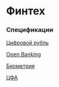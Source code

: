 # Финтех

### Спецификации

[Цифровой рубль](%D0%A4%D0%B8%D0%BD%D1%82%D0%B5%D1%85%209273231280214325880b5a9080c9bbc4/%D0%A6%D0%B8%D1%84%D1%80%D0%BE%D0%B2%D0%BE%D0%B8%CC%86%20%D1%80%D1%83%D0%B1%D0%BB%D1%8C%205dadf74d74344452aed47d4b5cc83f99.md)

[Open Banking](%D0%A4%D0%B8%D0%BD%D1%82%D0%B5%D1%85%209273231280214325880b5a9080c9bbc4/Open%20Banking%209709ea05458f460fb2bed090145df8bc.md)

[Биометрия](%D0%A4%D0%B8%D0%BD%D1%82%D0%B5%D1%85%209273231280214325880b5a9080c9bbc4/%D0%91%D0%B8%D0%BE%D0%BC%D0%B5%D1%82%D1%80%D0%B8%D1%8F%202fb155840b8743d298e63f2ef04b3dc6.md)

[ЦФА](%D0%A4%D0%B8%D0%BD%D1%82%D0%B5%D1%85%209273231280214325880b5a9080c9bbc4/%D0%A6%D0%A4%D0%90%2028dfb83174694301a6237c0872e4861b.md)